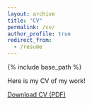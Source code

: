 ```yaml
---
layout: archive
title: "CV"
permalink: /cv/
author_profile: true
redirect_from:
  - /resume
---
```



{% include base_path %}

Here is my CV of my work!

[Download CV (PDF) ](http://annikasrinivasan.github.io/files/CV_Srinivasan_Annika.pdf)
